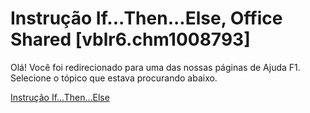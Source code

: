 
# Instrução If...Then...Else, Office Shared [vblr6.chm1008793]

Olá! Você foi redirecionado para uma das nossas páginas de Ajuda F1. Selecione o tópico que estava procurando abaixo.

[Instrução If...Then...Else](http://msdn.microsoft.com/library/53514f63-ec20-27bf-2b61-5706540a4999%28Office.15%29.aspx)
